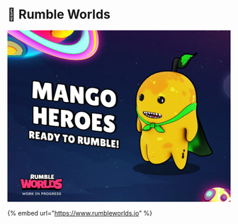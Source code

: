 # 🤖 Rumble Worlds

![](<../../.gitbook/assets/image (14) (1).png>)

{% embed url="https://www.rumbleworlds.io" %}
